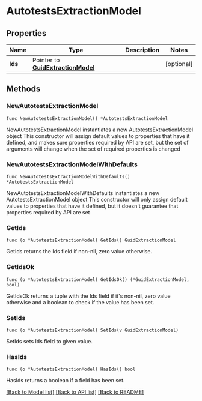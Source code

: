 # AutotestsExtractionModel

## Properties

Name | Type | Description | Notes
------------ | ------------- | ------------- | -------------
**Ids** | Pointer to [**GuidExtractionModel**](GuidExtractionModel.md) |  | [optional] 

## Methods

### NewAutotestsExtractionModel

`func NewAutotestsExtractionModel() *AutotestsExtractionModel`

NewAutotestsExtractionModel instantiates a new AutotestsExtractionModel object
This constructor will assign default values to properties that have it defined,
and makes sure properties required by API are set, but the set of arguments
will change when the set of required properties is changed

### NewAutotestsExtractionModelWithDefaults

`func NewAutotestsExtractionModelWithDefaults() *AutotestsExtractionModel`

NewAutotestsExtractionModelWithDefaults instantiates a new AutotestsExtractionModel object
This constructor will only assign default values to properties that have it defined,
but it doesn't guarantee that properties required by API are set

### GetIds

`func (o *AutotestsExtractionModel) GetIds() GuidExtractionModel`

GetIds returns the Ids field if non-nil, zero value otherwise.

### GetIdsOk

`func (o *AutotestsExtractionModel) GetIdsOk() (*GuidExtractionModel, bool)`

GetIdsOk returns a tuple with the Ids field if it's non-nil, zero value otherwise
and a boolean to check if the value has been set.

### SetIds

`func (o *AutotestsExtractionModel) SetIds(v GuidExtractionModel)`

SetIds sets Ids field to given value.

### HasIds

`func (o *AutotestsExtractionModel) HasIds() bool`

HasIds returns a boolean if a field has been set.


[[Back to Model list]](../README.md#documentation-for-models) [[Back to API list]](../README.md#documentation-for-api-endpoints) [[Back to README]](../README.md)


